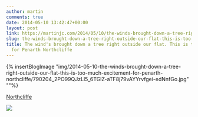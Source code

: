 ```yaml
---
author: martin
comments: true
date: 2014-05-10 13:42:47+00:00
layout: post
link: https://martinjc.com/2014/05/10/the-winds-brought-down-a-tree-right-outside-our-flat-this-is-too-much-excitement-for-penarth-northcliffe/
slug: the-winds-brought-down-a-tree-right-outside-our-flat-this-is-too-much-excitement-for-penarth-northcliffe
title: The wind's brought down a tree right outside our flat. This is too much excitement
  for Penarth Northcliffe
---
```


{% insertBlogImage "img/2014-05-10-the-winds-brought-down-a-tree-right-outside-our-flat-this-is-too-much-excitement-for-penarth-northcliffe/790204_2PO99QJzLl5_6TGlZ-aTF8j79vAYYrvfgei-edNnfGo.jpg"  ""%}

[Northcliffe](http://4sq.com/MFpIVW)




![](http://ift.tt/1oHJyOu)
